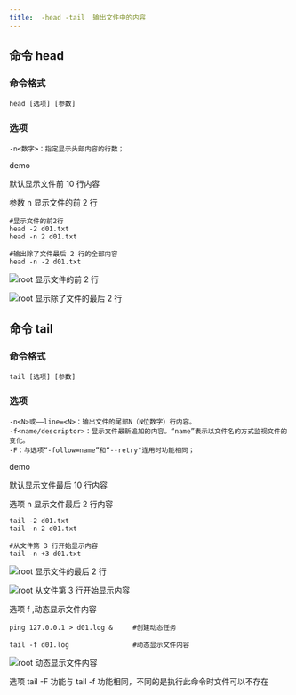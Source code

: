 ```yaml
---
title:  -head -tail  输出文件中的内容
---
```

## 命令 head

### 命令格式

```
head [选项] [参数]
```

### 选项

```
-n<数字>：指定显示头部内容的行数；
```

demo

默认显示文件前 10 行内容

参数 n 显示文件的前 2 行

```
#显示文件的前2行
head -2 d01.txt
head -n 2 d01.txt

#输出除了文件最后 2 行的全部内容
head -n -2 d01.txt
```

![root 显示文件的前 2 行](/img/linux_command/linux_head_tail/head_n.png "显示文件的前 2 行")

![root 显示除了文件的最后 2 行](/img/linux_command/linux_head_tail/head_n2.png "显示除了文件的最后 2 行")

## 命令 tail

### 命令格式

```
tail [选项] [参数]
```

### 选项

```
-n<N>或——line=<N>：输出文件的尾部N（N位数字）行内容。
-f<name/descriptor>：显示文件最新追加的内容。“name”表示以文件名的方式监视文件的变化。
-F：与选项“-follow=name”和“--retry"连用时功能相同；
```

demo

默认显示文件最后 10 行内容

选项 n 显示文件最后 2 行内容

```
tail -2 d01.txt
tail -n 2 d01.txt

#从文件第 3 行开始显示内容
tail -n +3 d01.txt
```

![root 显示文件的最后 2 行](/img/linux_command/linux_head_tail/tail_n.png "显示文件的最后 2 行")

![root 从文件第 3 行开始显示内容](/img/linux_command/linux_head_tail/tail_n2.png "从文件第 3 行开始显示内容")

选项 f ,动态显示文件内容

```
ping 127.0.0.1 > d01.log &     #创建动态任务

tail -f d01.log                #动态显示文件内容
```

![root 动态显示文件内容](/img/linux_command/linux_head_tail/tail_f.gif "动态显示文件内容")

选项 tail -F 功能与 tail -f 功能相同，不同的是执行此命令时文件可以不存在













